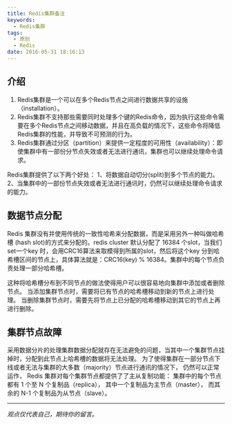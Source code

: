 ```yaml
---
title: Redis集群备注
keywords:
  - Redis集群
tags:
  - 原创
  - Redis
date: 2016-05-31 18:16:13
---
```

## 介绍
1. Redis集群是一个可以在多个Redis节点之间进行数据共享的设施（installation）。
2. Redis集群不支持那些需要同时处理多个键的Redis命令，因为执行这些命令需要在多个Redis节点之间移动数据，并且在高负载的情况下，这些命令将降低Redis集群的性能，并导致不可预测的行为。
3. Redis集群通过分区（partition）来提供一定程度的可用性（availability）：即使集群中有一部份分节点失效或者无法进行通讯，集群也可以继续处理命令请求。

Redis集群提供了以下两个好处：
1、将数据自动切分(split)到多个节点的能力。
2、当集群中的一部份节点失效或者无法进行通讯时，仍然可以继续处理命令请求的能力。

## 数据节点分配
Redis 集群没有并使用传统的一致性哈希来分配数据，而是采用另外一种叫做哈希槽 (hash slot)的方式来分配的。redis cluster 默认分配了 16384 个slot，当我们set一个key 时，会用CRC16算法来取模得到所属的slot，然后将这个key 分到哈希槽区间的节点上，具体算法就是：CRC16(key) % 16384。集群中的每个节点负责处理一部分哈希槽。

这种将哈希槽分布到不同节点的做法使得用户可以很容易地向集群中添加或者删除节点。
当添加集群节点时，需要将已有节点的哈希槽移动到新的节点上进行处理。
当删除集群节点时，需要先将节点上已分配的哈希槽移动到其它的节点上再进行删除。

## 集群节点故障
采用数据分片的处理集群数据分配就存在无法避免的问题，当其中一个集群节点挂掉时，分配到此节点上哈希槽的数据将无法处理。
为了使得集群在一部分节点下线或者无法与集群的大多数（majority）节点进行通讯的情况下， 仍然可以正常运作，
Redis 集群对每个集群节点都提供了了主从复制功能： 集群中的每个节点都有 1 个至 N 个复制品（replica）， 其中一个复制品为主节点（master）， 而其余的 N-1 个复制品为从节点（slave）。

-----

*观点仅代表自己，期待你的留言。*